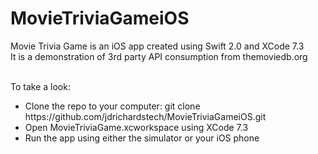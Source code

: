 # MovieTriviaGameiOS

Movie Trivia Game is an iOS app created using Swift 2.0 and XCode 7.3<br />
It is a demonstration of 3rd party API consumption from themoviedb.org<br /><br />

To take a look:<br />
<ul>
<li>Clone the repo to your computer: git clone https://github.com/jdrichardstech/MovieTriviaGameiOS.git</li>
<li>Open MovieTriviaGame.xcworkspace using XCode 7.3</li>
<li>Run the app using either the simulator or your iOS phone</li>
